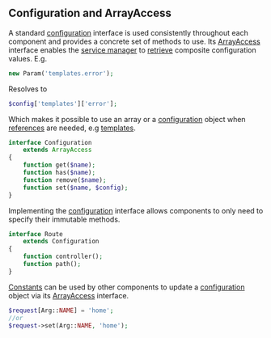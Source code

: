 ## Configuration and ArrayAccess
A standard [configuration](https://github.com/mvc5/mvc5/blob/master/src/Config/Configuration.php) interface is used consistently throughout each component and provides a concrete set of methods to use. Its [ArrayAccess](http://php.net/manual/en/class.arrayaccess.php) interface enables the [service manager](https://github.com/mvc5/mvc5/blob/master/src/Service/Manager.php) to [retrieve](https://github.com/mvc5/mvc5/blob/master/src/Resolver/Resolver.php#L224) composite configuration values. E.g.

```php
new Param('templates.error');
```

Resolves to

```php
$config['templates']['error'];
```

Which makes it possible to use an array or a [configuration](https://github.com/mvc5/mvc5/blob/master/src/Config/Configuration.php) object when [references](http://php.net/manual/en/language.references.php) are needed, e.g [templates](https://github.com/mvc5/mvc5-application/blob/master/config/config.php).

```php
interface Configuration
    extends ArrayAccess
{
    function get($name);
    function has($name);
    function remove($name);
    function set($name, $config);
}
```

Implementing the [configuration](https://github.com/mvc5/mvc5/blob/master/src/Config/Configuration.php) interface allows components to only need to specify their immutable methods.

```php
interface Route
    extends Configuration
{
    function controller();
    function path();
}
```

[Constants](https://github.com/mvc5/mvc5/blob/master/src/Arg.php) can be used by other components to update a [configuration](https://github.com/mvc5/mvc5/blob/master/src/Config/Configuration.php) object via its [ArrayAccess](http://php.net/manual/en/class.arrayaccess.php) interface.

```php
$request[Arg::NAME] = 'home';
//or
$request->set(Arg::NAME, 'home');
```
